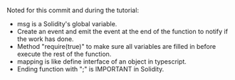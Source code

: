 Noted for this commit and during the tutorial:
- msg is a Solidity's global variable.
- Create an event and emit the event at the end of the function to notify if the work has done.
- Method "require(true)" to make sure all variables are filled in before execute the rest of the function.
- mapping is like define interface of an object in typescript.
- Ending function with ";" is IMPORTANT in Solidity.